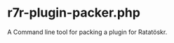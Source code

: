 r7r-plugin-packer.php
=====================

A Command line tool for packing a plugin for Ratatöskr.